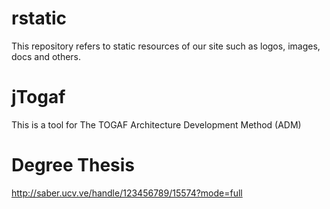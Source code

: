 # rstatic
This repository refers to static resources of our site such as logos, images, docs and others.

# jTogaf
This is a tool for The TOGAF Architecture Development Method (ADM)

# Degree Thesis
http://saber.ucv.ve/handle/123456789/15574?mode=full
